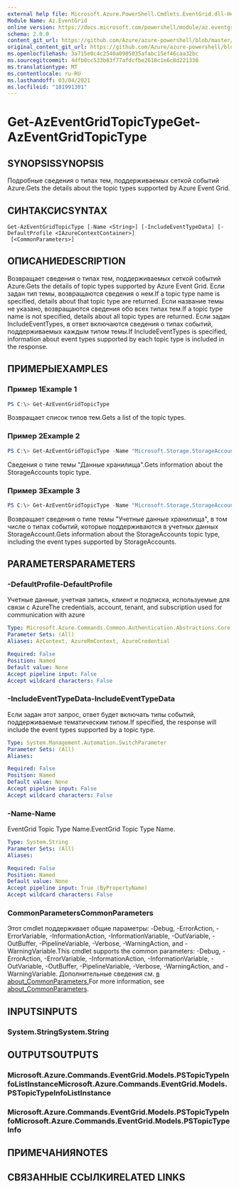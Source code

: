 ```yaml
---
external help file: Microsoft.Azure.PowerShell.Cmdlets.EventGrid.dll-Help.xml
Module Name: Az.EventGrid
online version: https://docs.microsoft.com/powershell/module/az.eventgrid/get-azeventgridtopictype
schema: 2.0.0
content_git_url: https://github.com/Azure/azure-powershell/blob/master/src/EventGrid/EventGrid/help/Get-AzEventGridTopicType.md
original_content_git_url: https://github.com/Azure/azure-powershell/blob/master/src/EventGrid/EventGrid/help/Get-AzEventGridTopicType.md
ms.openlocfilehash: 3a715e0c4c2540a0905035afabc15ef46caa32bc
ms.sourcegitcommit: 4dfb0cc533b83f77afdcfbe2618c1e6c8d221330
ms.translationtype: MT
ms.contentlocale: ru-RU
ms.lasthandoff: 03/04/2021
ms.locfileid: "101991301"
---
```

# <span data-ttu-id="a77a2-101">Get-AzEventGridTopicType</span><span class="sxs-lookup"><span data-stu-id="a77a2-101">Get-AzEventGridTopicType</span></span>

## <span data-ttu-id="a77a2-102">SYNOPSIS</span><span class="sxs-lookup"><span data-stu-id="a77a2-102">SYNOPSIS</span></span>
<span data-ttu-id="a77a2-103">Подробные сведения о типах тем, поддерживаемых сеткой событий Azure.</span><span class="sxs-lookup"><span data-stu-id="a77a2-103">Gets the details about the topic types supported by Azure Event Grid.</span></span>

## <span data-ttu-id="a77a2-104">СИНТАКСИС</span><span class="sxs-lookup"><span data-stu-id="a77a2-104">SYNTAX</span></span>

```
Get-AzEventGridTopicType [-Name <String>] [-IncludeEventTypeData] [-DefaultProfile <IAzureContextContainer>]
 [<CommonParameters>]
```

## <span data-ttu-id="a77a2-105">ОПИСАНИЕ</span><span class="sxs-lookup"><span data-stu-id="a77a2-105">DESCRIPTION</span></span>
<span data-ttu-id="a77a2-106">Возвращает сведения о типах тем, поддерживаемых сеткой событий Azure.</span><span class="sxs-lookup"><span data-stu-id="a77a2-106">Gets the details of topic types supported by Azure Event Grid.</span></span>
<span data-ttu-id="a77a2-107">Если задан тип темы, возвращаются сведения о нем.</span><span class="sxs-lookup"><span data-stu-id="a77a2-107">If a topic type name is specified, details about that topic type are returned.</span></span>
<span data-ttu-id="a77a2-108">Если название темы не указано, возвращаются сведения обо всех типах тем.</span><span class="sxs-lookup"><span data-stu-id="a77a2-108">If a topic type name is not specified, details about all topic types are returned.</span></span>
<span data-ttu-id="a77a2-109">Если задан IncludeEventTypes, в ответ включаются сведения о типах событий, поддерживаемых каждым типом темы.</span><span class="sxs-lookup"><span data-stu-id="a77a2-109">If IncludeEventTypes is specified, information about event types supported by each topic type is included in the response.</span></span>

## <span data-ttu-id="a77a2-110">ПРИМЕРЫ</span><span class="sxs-lookup"><span data-stu-id="a77a2-110">EXAMPLES</span></span>

### <span data-ttu-id="a77a2-111">Пример 1</span><span class="sxs-lookup"><span data-stu-id="a77a2-111">Example 1</span></span>
```powershell
PS C:\> Get-AzEventGridTopicType
```

<span data-ttu-id="a77a2-112">Возвращает список типов тем.</span><span class="sxs-lookup"><span data-stu-id="a77a2-112">Gets a list of the topic types.</span></span>

### <span data-ttu-id="a77a2-113">Пример 2</span><span class="sxs-lookup"><span data-stu-id="a77a2-113">Example 2</span></span>
```powershell
PS C:\> Get-AzEventGridTopicType -Name "Microsoft.Storage.StorageAccounts"
```

<span data-ttu-id="a77a2-114">Сведения о типе темы "Данные хранилища".</span><span class="sxs-lookup"><span data-stu-id="a77a2-114">Gets information about the StorageAccounts topic type.</span></span>

### <span data-ttu-id="a77a2-115">Пример 3</span><span class="sxs-lookup"><span data-stu-id="a77a2-115">Example 3</span></span>
```powershell
PS C:\> Get-AzEventGridTopicType -Name "Microsoft.Storage.StorageAccounts" -IncludeEventTypeData
```

<span data-ttu-id="a77a2-116">Возвращает сведения о типе темы "Учетные данные хранилища", в том числе о типах событий, которые поддерживаются в учетных данных StorageAccount.</span><span class="sxs-lookup"><span data-stu-id="a77a2-116">Gets information about the StorageAccounts topic type, including the event types supported by StorageAccounts.</span></span>

## <span data-ttu-id="a77a2-117">PARAMETERS</span><span class="sxs-lookup"><span data-stu-id="a77a2-117">PARAMETERS</span></span>

### <span data-ttu-id="a77a2-118">-DefaultProfile</span><span class="sxs-lookup"><span data-stu-id="a77a2-118">-DefaultProfile</span></span>
<span data-ttu-id="a77a2-119">Учетные данные, учетная запись, клиент и подписка, используемые для связи с Azure</span><span class="sxs-lookup"><span data-stu-id="a77a2-119">The credentials, account, tenant, and subscription used for communication with azure</span></span>

```yaml
Type: Microsoft.Azure.Commands.Common.Authentication.Abstractions.Core.IAzureContextContainer
Parameter Sets: (All)
Aliases: AzContext, AzureRmContext, AzureCredential

Required: False
Position: Named
Default value: None
Accept pipeline input: False
Accept wildcard characters: False
```

### <span data-ttu-id="a77a2-120">-IncludeEventTypeData</span><span class="sxs-lookup"><span data-stu-id="a77a2-120">-IncludeEventTypeData</span></span>
<span data-ttu-id="a77a2-121">Если задан этот запрос, ответ будет включать типы событий, поддерживаемые тематическим типом.</span><span class="sxs-lookup"><span data-stu-id="a77a2-121">If specified, the response will include the event types supported by a topic type.</span></span>

```yaml
Type: System.Management.Automation.SwitchParameter
Parameter Sets: (All)
Aliases:

Required: False
Position: Named
Default value: None
Accept pipeline input: False
Accept wildcard characters: False
```

### <span data-ttu-id="a77a2-122">-Name</span><span class="sxs-lookup"><span data-stu-id="a77a2-122">-Name</span></span>
<span data-ttu-id="a77a2-123">EventGrid Topic Type Name.</span><span class="sxs-lookup"><span data-stu-id="a77a2-123">EventGrid Topic Type Name.</span></span>

```yaml
Type: System.String
Parameter Sets: (All)
Aliases:

Required: False
Position: Named
Default value: None
Accept pipeline input: True (ByPropertyName)
Accept wildcard characters: False
```

### <span data-ttu-id="a77a2-124">CommonParameters</span><span class="sxs-lookup"><span data-stu-id="a77a2-124">CommonParameters</span></span>
<span data-ttu-id="a77a2-125">Этот cmdlet поддерживает общие параметры: -Debug, -ErrorAction, -ErrorVariable, -InformationAction, -InformationVariable, -OutVariable, -OutBuffer, -PipelineVariable, -Verbose, -WarningAction, and -WarningVariable.</span><span class="sxs-lookup"><span data-stu-id="a77a2-125">This cmdlet supports the common parameters: -Debug, -ErrorAction, -ErrorVariable, -InformationAction, -InformationVariable, -OutVariable, -OutBuffer, -PipelineVariable, -Verbose, -WarningAction, and -WarningVariable.</span></span> <span data-ttu-id="a77a2-126">Дополнительные сведения см. [в about_CommonParameters.](http://go.microsoft.com/fwlink/?LinkID=113216)</span><span class="sxs-lookup"><span data-stu-id="a77a2-126">For more information, see [about_CommonParameters](http://go.microsoft.com/fwlink/?LinkID=113216).</span></span>

## <span data-ttu-id="a77a2-127">INPUTS</span><span class="sxs-lookup"><span data-stu-id="a77a2-127">INPUTS</span></span>

### <span data-ttu-id="a77a2-128">System.String</span><span class="sxs-lookup"><span data-stu-id="a77a2-128">System.String</span></span>

## <span data-ttu-id="a77a2-129">OUTPUTS</span><span class="sxs-lookup"><span data-stu-id="a77a2-129">OUTPUTS</span></span>

### <span data-ttu-id="a77a2-130">Microsoft.Azure.Commands.EventGrid.Models.PSTopicTypeInfoListInstance</span><span class="sxs-lookup"><span data-stu-id="a77a2-130">Microsoft.Azure.Commands.EventGrid.Models.PSTopicTypeInfoListInstance</span></span>

### <span data-ttu-id="a77a2-131">Microsoft.Azure.Commands.EventGrid.Models.PSTopicTypeInfo</span><span class="sxs-lookup"><span data-stu-id="a77a2-131">Microsoft.Azure.Commands.EventGrid.Models.PSTopicTypeInfo</span></span>

## <span data-ttu-id="a77a2-132">ПРИМЕЧАНИЯ</span><span class="sxs-lookup"><span data-stu-id="a77a2-132">NOTES</span></span>

## <span data-ttu-id="a77a2-133">СВЯЗАННЫЕ ССЫЛКИ</span><span class="sxs-lookup"><span data-stu-id="a77a2-133">RELATED LINKS</span></span>
